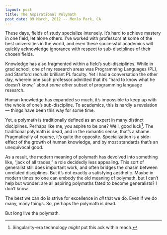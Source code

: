 ```yaml
---
layout: post
title: The Aspirational Polymath
post_date: 09 March, 2012 -- Menlo Park, CA
---
```


These days, fields of study specialize intensely. It’s hard to achieve
mastery in one field, let alone others. I’ve worked with professors at
some of the best universities in the world, and even these successful
academics will quickly acknowledge ignorance with respect to
sub-disciplines of their chosen fields.

Knowledge has also fragmented within a field’s sub-disciplines. While in
grad school, one of my research areas was Programming Languages (PL), and
Stanford recruits brilliant PL faculty. Yet I had a conversation the
other day, wherein one such professor admitted that it’s “hard to know
what he doesn’t know,” about *some other* subset of programming
language research.

Human knowledge has expanded so much, it’s impossible to keep up with
the whole of one’s sub-discipline. To academics, this is hardly a
revelation — things have been this way for some time.

Yet, a polymath is traditionally defined as an expert in many distinct
disciplines. Perhaps like me, you aspire to be one? Well, good luck[^1].
The traditional polymath is dead, and in the romantic sense,
that’s a shame. Pragmatically of course, it’s quite the opposite.
Specialization is a side-effect of the growth of human knowledge, and by
most standards that’s an unequivocal good.

As a result, the modern meaning of polymath has devolved into something
like, “jack of all trades,” a role decidedly less appealing. This sort
of generalist still does important work, and often bridges the chasm
between unrelated disciplines. But it’s not exactly a satisfying
aesthetic. Maybe in modern times no one can embody the old meaning of
polymath, but I can’t help but wonder: are all aspiring polymaths fated
to become generalists? I don’t know.

The best we can do is strive for excellence in *all* that we do. Even if
we do many, many things. So, perhaps the polymath is dead.

But long live the polymath.

[^1]: Singularity-era technology *might* put this ack within reach.
